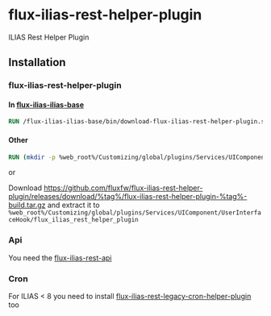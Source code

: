 # flux-ilias-rest-helper-plugin

ILIAS Rest Helper Plugin

## Installation

### flux-ilias-rest-helper-plugin

#### In [flux-ilias-ilias-base](https://github.com/fluxfw/flux-ilias-ilias-base)

```dockerfile
RUN /flux-ilias-ilias-base/bin/download-flux-ilias-rest-helper-plugin.sh %tag%
```

#### Other

```dockerfile
RUN (mkdir -p %web_root%/Customizing/global/plugins/Services/UIComponent/UserInterfaceHook/flux_ilias_rest_helper_plugin && cd %web_root%/Customizing/global/plugins/Services/UIComponent/UserInterfaceHook/flux_ilias_rest_helper_plugin && wget -O - https://github.com/fluxfw/flux-ilias-rest-helper-plugin/releases/download/%tag%/flux-ilias-rest-helper-plugin-%tag%-build.tar.gz | tar -xz --strip-components=1)
```

or

Download https://github.com/fluxfw/flux-ilias-rest-helper-plugin/releases/download/%tag%/flux-ilias-rest-helper-plugin-%tag%-build.tar.gz and extract it to `%web_root%/Customizing/global/plugins/Services/UIComponent/UserInterfaceHook/flux_ilias_rest_helper_plugin`

### Api

You need the [flux-ilias-rest-api](https://github.com/fluxfw/flux-ilias-rest-api)

### Cron

For ILIAS < 8 you need to install [flux-ilias-rest-legacy-cron-helper-plugin](https://github.com/fluxfw/flux-ilias-rest-legacy-cron-helper-plugin) too
